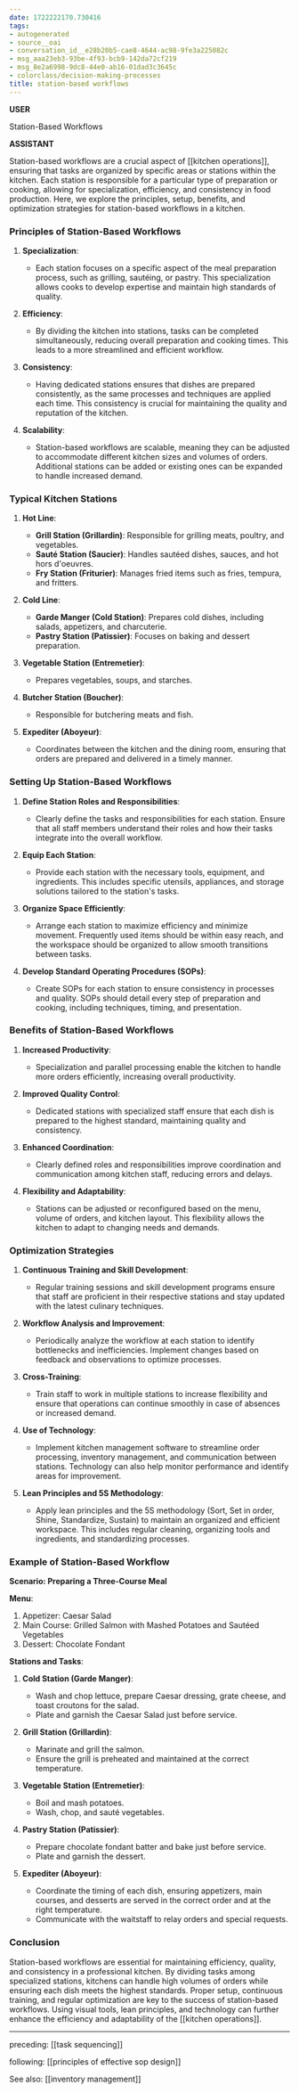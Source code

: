 ```yaml
---
date: 1722222170.730416
tags:
- autogenerated
- source__oai
- conversation_id__e28b20b5-cae8-4644-ac98-9fe3a225082c
- msg_aaa23eb3-93be-4f93-bcb9-142da72cf219
- msg_8e2a6998-9dc8-44e0-ab16-01dad3c3645c
- colorclass/decision-making-processes
title: station-based workflows
---
```


**USER**

Station-Based Workflows


**ASSISTANT**

Station-based workflows are a crucial aspect of [[kitchen operations]], ensuring that tasks are organized by specific areas or stations within the kitchen. Each station is responsible for a particular type of preparation or cooking, allowing for specialization, efficiency, and consistency in food production. Here, we explore the principles, setup, benefits, and optimization strategies for station-based workflows in a kitchen.

### Principles of Station-Based Workflows

1. **Specialization**:
    - Each station focuses on a specific aspect of the meal preparation process, such as grilling, sautéing, or pastry. This specialization allows cooks to develop expertise and maintain high standards of quality.

2. **Efficiency**:
    - By dividing the kitchen into stations, tasks can be completed simultaneously, reducing overall preparation and cooking times. This leads to a more streamlined and efficient workflow.

3. **Consistency**:
    - Having dedicated stations ensures that dishes are prepared consistently, as the same processes and techniques are applied each time. This consistency is crucial for maintaining the quality and reputation of the kitchen.

4. **Scalability**:
    - Station-based workflows are scalable, meaning they can be adjusted to accommodate different kitchen sizes and volumes of orders. Additional stations can be added or existing ones can be expanded to handle increased demand.

### Typical Kitchen Stations

1. **Hot Line**:
    - **Grill Station (Grillardin)**: Responsible for grilling meats, poultry, and vegetables.
    - **Sauté Station (Saucier)**: Handles sautéed dishes, sauces, and hot hors d'oeuvres.
    - **Fry Station (Friturier)**: Manages fried items such as fries, tempura, and fritters.

2. **Cold Line**:
    - **Garde Manger (Cold Station)**: Prepares cold dishes, including salads, appetizers, and charcuterie.
    - **Pastry Station (Patissier)**: Focuses on baking and dessert preparation.

3. **Vegetable Station (Entremetier)**:
    - Prepares vegetables, soups, and starches. 

4. **Butcher Station (Boucher)**:
    - Responsible for butchering meats and fish.

5. **Expediter (Aboyeur)**:
    - Coordinates between the kitchen and the dining room, ensuring that orders are prepared and delivered in a timely manner.

### Setting Up Station-Based Workflows

1. **Define Station Roles and Responsibilities**:
    - Clearly define the tasks and responsibilities for each station. Ensure that all staff members understand their roles and how their tasks integrate into the overall workflow.

2. **Equip Each Station**:
    - Provide each station with the necessary tools, equipment, and ingredients. This includes specific utensils, appliances, and storage solutions tailored to the station's tasks.

3. **Organize Space Efficiently**:
    - Arrange each station to maximize efficiency and minimize movement. Frequently used items should be within easy reach, and the workspace should be organized to allow smooth transitions between tasks.

4. **Develop Standard Operating Procedures (SOPs)**:
    - Create SOPs for each station to ensure consistency in processes and quality. SOPs should detail every step of preparation and cooking, including techniques, timing, and presentation.

### Benefits of Station-Based Workflows

1. **Increased Productivity**:
    - Specialization and parallel processing enable the kitchen to handle more orders efficiently, increasing overall productivity.

2. **Improved Quality Control**:
    - Dedicated stations with specialized staff ensure that each dish is prepared to the highest standard, maintaining quality and consistency.

3. **Enhanced Coordination**:
    - Clearly defined roles and responsibilities improve coordination and communication among kitchen staff, reducing errors and delays.

4. **Flexibility and Adaptability**:
    - Stations can be adjusted or reconfigured based on the menu, volume of orders, and kitchen layout. This flexibility allows the kitchen to adapt to changing needs and demands.

### Optimization Strategies

1. **Continuous Training and Skill Development**:
    - Regular training sessions and skill development programs ensure that staff are proficient in their respective stations and stay updated with the latest culinary techniques.

2. **Workflow Analysis and Improvement**:
    - Periodically analyze the workflow at each station to identify bottlenecks and inefficiencies. Implement changes based on feedback and observations to optimize processes.

3. **Cross-Training**:
    - Train staff to work in multiple stations to increase flexibility and ensure that operations can continue smoothly in case of absences or increased demand.

4. **Use of Technology**:
    - Implement kitchen management software to streamline order processing, inventory management, and communication between stations. Technology can also help monitor performance and identify areas for improvement.

5. **Lean Principles and 5S Methodology**:
    - Apply lean principles and the 5S methodology (Sort, Set in order, Shine, Standardize, Sustain) to maintain an organized and efficient workspace. This includes regular cleaning, organizing tools and ingredients, and standardizing processes.

### Example of Station-Based Workflow

**Scenario: Preparing a Three-Course Meal**

**Menu**:
1. Appetizer: Caesar Salad
2. Main Course: Grilled Salmon with Mashed Potatoes and Sautéed Vegetables
3. Dessert: Chocolate Fondant

**Stations and Tasks**:

1. **Cold Station (Garde Manger)**:
    - Wash and chop lettuce, prepare Caesar dressing, grate cheese, and toast croutons for the salad.
    - Plate and garnish the Caesar Salad just before service.

2. **Grill Station (Grillardin)**:
    - Marinate and grill the salmon.
    - Ensure the grill is preheated and maintained at the correct temperature.

3. **Vegetable Station (Entremetier)**:
    - Boil and mash potatoes.
    - Wash, chop, and sauté vegetables.

4. **Pastry Station (Patissier)**:
    - Prepare chocolate fondant batter and bake just before service.
    - Plate and garnish the dessert.

5. **Expediter (Aboyeur)**:
    - Coordinate the timing of each dish, ensuring appetizers, main courses, and desserts are served in the correct order and at the right temperature.
    - Communicate with the waitstaff to relay orders and special requests.

### Conclusion

Station-based workflows are essential for maintaining efficiency, quality, and consistency in a professional kitchen. By dividing tasks among specialized stations, kitchens can handle high volumes of orders while ensuring each dish meets the highest standards. Proper setup, continuous training, and regular optimization are key to the success of station-based workflows. Using visual tools, lean principles, and technology can further enhance the efficiency and adaptability of the [[kitchen operations]].


---

preceding: [[task sequencing]]  


following: [[principles of effective sop design]]

See also: [[inventory management]]
